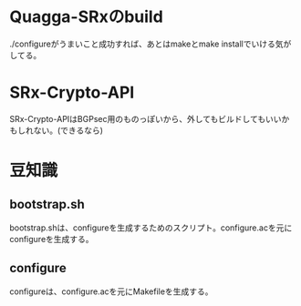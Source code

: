 # Quagga-SRxのbuild
./configureがうまいこと成功すれば、あとはmakeとmake installでいける気がしてる。
# SRx-Crypto-API
SRx-Crypto-APIはBGPsec用のものっぽいから、外してもビルドしてもいいかもしれない。(できるなら)

# 豆知識
## bootstrap.sh
bootstrap.shは、configureを生成するためのスクリプト。configure.acを元にconfigureを生成する。
## configure
configureは、configure.acを元にMakefileを生成する。